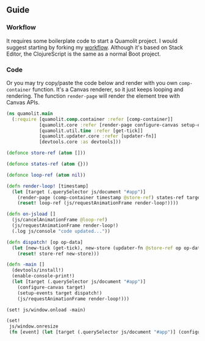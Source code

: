 
Guide
----

### Workflow

It requires some boilerplate code to start a Quamolit project. I would suggest starting by forking my [workflow][workflow]. Although it's based on Stack Editor, the ClojureScript is the same as a normal Boot project.

[workflow]: https://github.com/Quamolit/quamolit-workflow

### Code

Or you may try copy/paste the code below and render with you own `comp-container` function. It's a Canvas renderer, so it just keeps looping and rendering. The function `render-page` will render the element tree with Canvas APIs.

```clojure
(ns quamolit.main
  (:require [quamolit.comp.container :refer [comp-container]]
            [quamolit.core :refer [render-page configure-canvas setup-events]]
            [quamolit.util.time :refer [get-tick]]
            [quamolit.updater.core :refer [updater-fn]]
            [devtools.core :as devtools]))

(defonce store-ref (atom []))

(defonce states-ref (atom {}))

(defonce loop-ref (atom nil))

(defn render-loop! [timestamp]
  (let [target (.querySelector js/document "#app")]
    (render-page (comp-container timestamp @store-ref) states-ref target)
    (reset! loop-ref (js/requestAnimationFrame render-loop!))))

(defn on-jsload []
  (js/cancelAnimationFrame @loop-ref)
  (js/requestAnimationFrame render-loop!)
  (.log js/console "code updated..."))

(defn dispatch! [op op-data]
  (let [new-tick (get-tick), new-store (updater-fn @store-ref op op-data new-tick)]
    (reset! store-ref new-store)))

(defn -main []
  (devtools/install!)
  (enable-console-print!)
  (let [target (.querySelector js/document "#app")]
    (configure-canvas target)
    (setup-events target dispatch!)
    (js/requestAnimationFrame render-loop!)))

(set! js/window.onload -main)

(set!
 js/window.onresize
 (fn [event] (let [target (.querySelector js/document "#app")] (configure-canvas target))))
```
